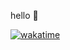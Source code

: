 hello 👋

[![wakatime](https://wakatime.com/badge/user/9843ac8f-c102-4da7-8aa9-e900ec0c4e4b.svg)](https://wakatime.com/@9843ac8f-c102-4da7-8aa9-e900ec0c4e4b)
